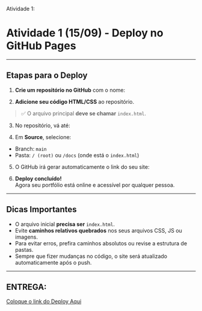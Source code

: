 Atividade 1:


# Atividade 1 (15/09) - Deploy no GitHub Pages



---

##  Etapas para o Deploy

1. **Crie um repositório no GitHub** com o nome:


2. **Adicione seu código HTML/CSS** ao repositório.  
> ✅ O arquivo principal **deve se chamar** `index.html`.

3. No repositório, vá até:


4. Em **Source**, selecione:

- Branch: `main`
- Pasta: `/ (root)` ou `/docs` (onde está o `index.html`)

5. O GitHub irá gerar automaticamente o link do seu site:


6.  **Deploy concluído!**  
Agora seu portfólio está online e acessível por qualquer pessoa.

---

##  Dicas Importantes

- O arquivo inicial **precisa ser** `index.html`.
- Evite **caminhos relativos quebrados** nos seus arquivos CSS, JS ou imagens.
- Para evitar erros, prefira caminhos absolutos ou revise a estrutura de pastas.
- Sempre que fizer mudanças no código, o site será atualizado automaticamente após o push.

---

## ENTREGA:

[Coloque o link do Deploy Aqui](https://github.com/DalvanaRibeiro/UC14241N--Publicar-e-testar-aplicacoes-Web/discussions/1)

